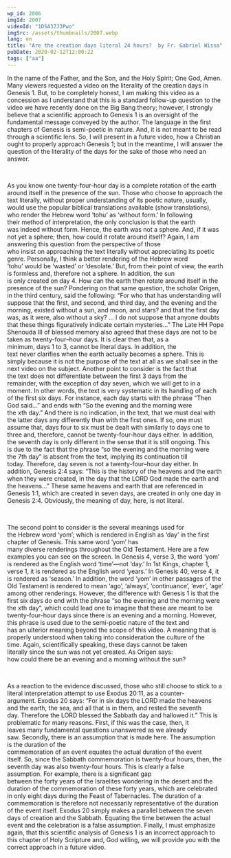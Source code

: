 ```yaml
---
wp_id: 2006
imgId: 2007
videoId: "1DSA37J3Pwo"
imgSrc: /assets/thumbnails/2007.webp
lang: en
title: "Are the creation days literal 24 hours?  by Fr. Gabriel Wissa"
pubDate: 2020-02-12T12:00:22
tags: ["aa"]
---
```


<p>In the name of the Father, and the Son, and the Holy Spirit; One God, Amen. Many viewers requested a video on the literality of the creation days in Genesis 1. But, to be completely honest, I am making this video as a concession as I understand that this is a standard follow-up question to the video we have recently done on the Big Bang theory; however, I strongly believe that a scientific approach to Genesis 1 is an oversight of the fundamental message conveyed by the author. The language in the first chapters of Genesis is semi-poetic in nature. And, it is not meant to be read through a scientific lens. So, I will present in a future video, how a Christian ought to properly approach Genesis 1; but in the meantime, I will answer the question of the literality of the days for the sake of those who need an answer.</p>
<p>&nbsp;</p>
<p><span data-contrast="auto">As you know one twenty-four-hour day is </span><span data-contrast="auto">a complete rotation </span><span data-contrast="auto">of </span><span data-contrast="auto">the earth around itself </span><span data-contrast="auto">in the presence of the sun. </span><span data-contrast="auto">T</span><span data-contrast="auto">hose who</span><span data-contrast="auto"> choose to approach the text literally, without proper understanding of its poetic nature, usually, would use the popular biblical translations available (show translations), who render the Hebrew word ‘</span><span data-contrast="auto">tohu</span><span data-contrast="auto">’ as ‘without form.’ </span><span data-contrast="auto">In following their </span><span data-contrast="auto">method of interpretation</span><span data-contrast="auto">,</span><span data-contrast="auto"> </span><span data-contrast="auto">the </span><span data-contrast="auto">only conclusion </span><span data-contrast="auto">is </span><span data-contrast="auto">that the earth was </span><span data-contrast="auto">indeed </span><span data-contrast="auto">without form.</span><span data-contrast="auto"> </span><span data-contrast="auto">Hence</span><span data-contrast="auto">, the earth</span><span data-contrast="auto"> was not a sphere. </span><span data-contrast="auto">And, i</span><span data-contrast="auto">f it </span><span data-contrast="auto">wa</span><span data-contrast="auto">s not </span><span data-contrast="auto">yet </span><span data-contrast="auto">a sphere; then, h</span><span data-contrast="auto">ow </span><span data-contrast="auto">could</span><span data-contrast="auto"> it rotate around itself?</span><span data-contrast="auto"> </span><span data-contrast="auto">Again, </span><span data-contrast="auto">I am answering this question from the perspective of those who </span><span data-contrast="auto">insist</span><span data-contrast="auto"> </span><span data-contrast="auto">o</span><span data-contrast="auto">n </span><span data-contrast="auto">approaching</span><span data-contrast="auto"> the text literally without appre</span><span data-contrast="auto">ciating it</span><span data-contrast="auto">s</span><span data-contrast="auto"> poetic genre. </span><span data-contrast="auto">Personally, </span><span data-contrast="auto">I think a better rendering </span><span data-contrast="auto">of the Hebrew word ‘</span><span data-contrast="auto">tohu</span><span data-contrast="auto">’ </span><span data-contrast="auto">would be </span><span data-contrast="auto">‘wasted’ or ‘desolate.’</span><span data-contrast="auto"> </span><span data-contrast="auto">But</span><span data-contrast="auto">, from their point of view, the earth is formless</span><span data-contrast="auto"> and, </span><span data-contrast="auto">therefore not a sphere. </span><span data-contrast="auto">In addition, </span><span data-contrast="auto">the sun is </span><span data-contrast="auto">only </span><span data-contrast="auto">created </span><span data-contrast="auto">o</span><span data-contrast="auto">n day 4. </span><span data-contrast="auto">How can the earth then rotate around itself in the presence of the sun? </span><span data-contrast="auto">Pondering on that same question, t</span><span data-contrast="auto">he scholar Origen</span><span data-contrast="auto">, in the third century,</span><span data-contrast="auto"> </span><span data-contrast="auto">sa</span><span data-contrast="auto">id</span><span data-contrast="auto"> the following: “</span><span data-contrast="auto">For who that has understanding will suppose that the first, and second, and third day, and the evening and the morning, existed without a sun, and moon, and stars? and that the first day was, as it were, also without a sky? </span><span data-contrast="auto">…</span><span data-contrast="auto"> I do not suppose that anyone doubts that these things figuratively indicate certain mysteries</span><span data-contrast="auto">..</span><span data-contrast="auto">.</span><span data-contrast="auto">” </span><span data-contrast="auto">The Late </span><span data-contrast="auto">HH</span><span data-contrast="auto"> Pope Shenouda III</span><span data-contrast="auto"> </span><span data-contrast="auto">of blessed memory </span><span data-contrast="auto">also </span><span data-contrast="auto">agreed </span><span data-contrast="auto">that these days are not to be taken as twenty-four</span><span data-contrast="auto">&#8211;</span><span data-contrast="auto">hour days. </span><span data-contrast="auto">It is clear then that</span><span data-contrast="auto">, as a minimum</span><span data-contrast="auto">,</span><span data-contrast="auto"> day</span><span data-contrast="auto">s</span><span data-contrast="auto"> 1</span><span data-contrast="auto"> to </span><span data-contrast="auto">3</span><span data-contrast="auto">,</span><span data-contrast="auto"> cannot be </span><span data-contrast="auto">literal </span><span data-contrast="auto">day</span><span data-contrast="auto">s</span><span data-contrast="auto">. </span><span data-contrast="auto">In addition</span><span data-contrast="auto">, </span><span data-contrast="auto">the text </span><span data-contrast="auto">never </span><span data-contrast="auto">clarif</span><span data-contrast="auto">ies</span><span data-contrast="auto"> when the earth </span><span data-contrast="auto">actually </span><span data-contrast="auto">becomes</span><span data-contrast="auto"> a sphere.</span><span data-contrast="auto"> </span><span data-contrast="auto">This is simply because it is not the purpose of the text at all</span><span data-contrast="auto"> as we shall see in the next video on </span><span data-contrast="auto">the</span><span data-contrast="auto"> subject</span><span data-contrast="auto">. </span><span data-contrast="auto">Another point to consider is the fact that the</span><span data-contrast="auto"> text</span><span data-contrast="auto"> </span><span data-contrast="auto">does not differentiate between the first 3 days </span><span data-contrast="auto">from</span><span data-contrast="auto"> the remainder, </span><span data-contrast="auto">with the exception of</span><span data-contrast="auto"> day seven, which we will get to in a moment.</span><span data-contrast="auto"> </span><span data-contrast="auto">In other words, t</span><span data-contrast="auto">he </span><span data-contrast="auto">text </span><span data-contrast="auto">is very systematic in </span><span data-contrast="auto">its </span><span data-contrast="auto">handling </span><span data-contrast="auto">of </span><span data-contrast="auto">each of the </span><span data-contrast="auto">first six</span><span data-contrast="auto"> days</span><span data-contrast="auto">. For </span><span data-contrast="auto">instance</span><span data-contrast="auto">,</span><span data-contrast="auto"> each day starts with </span><span data-contrast="auto">the phrase “Then God said…” and ends with </span><span data-contrast="auto">“</span><span data-contrast="auto">So the evening and the morning were the </span><span data-contrast="auto">x</span><span data-contrast="auto">th</span><span data-contrast="auto"> day.</span><span data-contrast="auto">”</span><span data-contrast="auto"> </span><span data-contrast="auto">And there </span><span data-contrast="auto">is</span><span data-contrast="auto"> no indication</span><span data-contrast="auto">,</span><span data-contrast="auto"> in the text</span><span data-contrast="auto">,</span><span data-contrast="auto"> that we must deal with the latter days </span><span data-contrast="auto">any </span><span data-contrast="auto">differently th</span><span data-contrast="auto">a</span><span data-contrast="auto">n </span><span data-contrast="auto">with </span><span data-contrast="auto">the first ones. </span><span data-contrast="auto">I</span><span data-contrast="auto">f s</span><span data-contrast="auto">o, one must assume that</span><span data-contrast="auto">, days</span><span data-contrast="auto"> </span><span data-contrast="auto">four to six </span><span data-contrast="auto">must be dealt with similarly</span><span data-contrast="auto"> </span><span data-contrast="auto">to days one to three and, therefore, </span><span data-contrast="auto">cannot be twenty-four-hour days</span><span data-contrast="auto"> either</span><span data-contrast="auto">.</span><span data-contrast="auto"> </span><span data-contrast="auto">In addition, t</span><span data-contrast="auto">he seventh day is only different in the sense that it </span><span data-contrast="auto">is still ongoing</span><span data-contrast="auto">. This is </span><span data-contrast="auto">due to the fact that</span><span data-contrast="auto"> the phrase </span><span data-contrast="auto">“</span><span data-contrast="auto">s</span><span data-contrast="auto">o the evening and the morning were the </span><span data-contrast="auto">7</span><span data-contrast="auto">th</span><span data-contrast="auto"> day</span><span data-contrast="auto">”</span><span data-contrast="auto"> is absent from the text, implying </span><span data-contrast="auto">its </span><span data-contrast="auto">continuation</span><span data-contrast="auto"> till today. </span><span data-contrast="auto">Therefore</span><span data-contrast="auto">, d</span><span data-contrast="auto">ay seven is </span><span data-contrast="auto">not </span><span data-contrast="auto">a </span><span data-contrast="auto">twenty-four</span><span data-contrast="auto">&#8211;</span><span data-contrast="auto">hour</span><span data-contrast="auto"> day</span><span data-contrast="auto"> either</span><span data-contrast="auto">. </span><span data-contrast="auto">In addition</span><span data-contrast="auto">, </span><span data-contrast="auto">Genesis 2:4 says: </span><span data-contrast="auto">“This is the history of the heavens and the earth when they were created, in the day that the LORD God made the earth and the heavens</span><span data-contrast="auto">…” These same </span><span data-contrast="auto">heavens and earth that are referenced in Genesis 1:1</span><span data-contrast="auto">, which are created in seven days,</span><span data-contrast="auto"> are created in </span><span data-contrast="auto">only </span><span data-contrast="auto">one day </span><span data-contrast="auto">in Genesis 2:4</span><span data-contrast="auto">. </span><span data-contrast="auto">Obviously, </span><span data-contrast="auto">the meaning of day</span><span data-contrast="auto">, here,</span><span data-contrast="auto"> is not literal.</span><span data-ccp-props="{&quot;201341983&quot;:0,&quot;335559739&quot;:200,&quot;335559740&quot;:276}" data-wac-het="1"> </span></p>
<p><span data-ccp-props="{&quot;201341983&quot;:0,&quot;335559739&quot;:200,&quot;335559740&quot;:276}" data-wac-het="1"> </span></p>
<p><span data-contrast="auto">The second point</span><span data-contrast="auto"> to</span><span data-contrast="auto"> consider is </span><span data-contrast="auto">the </span><span data-contrast="auto">several </span><span data-contrast="auto">meanings </span><span data-contrast="auto">used for the</span><span data-contrast="auto"> Hebrew</span><span data-contrast="auto"> word </span><span data-contrast="auto">‘</span><span data-contrast="auto">yom</span><span data-contrast="auto">’</span><span data-contrast="auto">; which is rendered in English as </span><span data-contrast="auto">‘day’ </span><span data-contrast="auto">in the first chapter of Genesis</span><span data-contrast="auto">. </span><span data-contrast="auto">T</span><span data-contrast="auto">his same word ‘</span><span data-contrast="auto">yom</span><span data-contrast="auto">’ has many </span><span data-contrast="auto">diverse</span><span data-contrast="auto"> renderings </span><span data-contrast="auto">throughout the Old Testament. Here are a few examples</span><span data-contrast="auto"> you can see on the screen. In Genesis 4, verse 3, the word ‘</span><span data-contrast="auto">yom</span><span data-contrast="auto">’ is rendered as the English word ‘time’</span><span data-contrast="auto">—not ‘day.’</span><span data-contrast="auto"> In 1</span><span data-contrast="auto">st</span><span data-contrast="auto"> Kings, chapter 1, verse 1, it is rendered as the English</span><span data-contrast="auto"> word</span><span data-contrast="auto"> ‘years.’ In Genesis 40, verse 4, it is rendered as ‘season.’</span><span data-contrast="auto"> </span><span data-contrast="auto">In addition, t</span><span data-contrast="auto">he word </span><span data-contrast="auto">‘</span><span data-contrast="auto">yom</span><span data-contrast="auto">’</span><span data-contrast="auto"> </span><span data-contrast="auto">in other passages of the Old Testament </span><span data-contrast="auto">is </span><span data-contrast="auto">rendered </span><span data-contrast="auto">to mean </span><span data-contrast="auto">‘ago’, </span><span data-contrast="auto">‘always’, </span><span data-contrast="auto">‘continuance’, </span><span data-contrast="auto">‘ever’, </span><span data-contrast="auto">‘age’ among other</span><span data-contrast="auto"> renderings</span><span data-contrast="auto">. </span><span data-contrast="auto">However, the difference with Genesis 1 is that </span><span data-contrast="auto">the first six days do end with the </span><span data-contrast="auto">phrase </span><span data-contrast="auto">“</span><span data-contrast="auto">s</span><span data-contrast="auto">o the evening and the morning were the </span><span data-contrast="auto">x</span><span data-contrast="auto">th</span><span data-contrast="auto"> </span><span data-contrast="auto">day</span><span data-contrast="auto">”</span><span data-contrast="auto">, which could lead </span><span data-contrast="auto">one </span><span data-contrast="auto">to imag</span><span data-contrast="auto">in</span><span data-contrast="auto">e </span><span data-contrast="auto">that these are </span><span data-contrast="auto">meant to be twenty-four-hour days</span><span data-contrast="auto"> since there is an evening and a morning</span><span data-contrast="auto">. However, t</span><span data-contrast="auto">his </span><span data-contrast="auto">phrase</span><span data-contrast="auto"> is</span><span data-contrast="auto"> used </span><span data-contrast="auto">due to the </span><span data-contrast="auto">semi-poetic nature of the text and has </span><span data-contrast="auto">a</span><span data-contrast="auto">n</span><span data-contrast="auto"> </span><span data-contrast="auto">ulterior</span><span data-contrast="auto"> meaning</span><span data-contrast="auto"> beyond the scope of this </span><span data-contrast="auto">video</span><span data-contrast="auto">. </span><span data-contrast="auto">A meaning that </span><span data-contrast="auto">is properly understood </span><span data-contrast="auto">when taking into consideration</span><span data-contrast="auto"> the culture of the time. </span><span data-contrast="auto">Again, scientifically speaking, </span><span data-contrast="auto">these days </span><span data-contrast="auto">cannot be taken literally </span><span data-contrast="auto">since </span><span data-contrast="auto">the s</span><span data-contrast="auto">u</span><span data-contrast="auto">n </span><span data-contrast="auto">wa</span><span data-contrast="auto">s not </span><span data-contrast="auto">yet </span><span data-contrast="auto">created. </span><span data-contrast="auto">As Origen says: h</span><span data-contrast="auto">ow </span><span data-contrast="auto">could </span><span data-contrast="auto">there </span><span data-contrast="auto">be </span><span data-contrast="auto">an </span><span data-contrast="auto">evening and </span><span data-contrast="auto">a </span><span data-contrast="auto">morning without the sun?</span><span data-contrast="auto"> </span><span data-ccp-props="{&quot;201341983&quot;:0,&quot;335559739&quot;:200,&quot;335559740&quot;:276}" data-wac-het="1"> </span></p>
<p><span data-ccp-props="{&quot;201341983&quot;:0,&quot;335559739&quot;:200,&quot;335559740&quot;:276}" data-wac-het="1"> </span></p>
<p><span data-contrast="auto">As a reaction</span><span data-contrast="auto"> to the evidence discussed, </span><span data-contrast="auto">those who </span><span data-contrast="auto">still </span><span data-contrast="auto">choose to stick to a literal interpretation</span><span data-contrast="auto"> </span><span data-contrast="auto">attempt to</span><span data-contrast="auto"> </span><span data-contrast="auto">use </span><span data-contrast="auto">Exodus 20:11, as a </span><span data-contrast="auto">counter-argument</span><span data-contrast="auto">. </span><span data-contrast="auto">Exodus 20 says: </span><span data-contrast="auto">“</span><span data-contrast="auto">For in six days the LORD made the heavens and the earth, the sea, and all that is in them, and rested the seventh day. </span><span data-contrast="auto">Therefore</span><span data-contrast="auto"> the LORD blessed the Sabbath day and hallowed it.</span><span data-contrast="auto">” </span><span data-contrast="auto">This is problematic </span><span data-contrast="auto">for many reasons. First</span><span data-contrast="auto">, if this was the case,</span><span data-contrast="auto"> </span><span data-contrast="auto">then, </span><span data-contrast="auto">it leaves</span><span data-contrast="auto"> </span><span data-contrast="auto">many </span><span data-contrast="auto">fundamental </span><span data-contrast="auto">questions </span><span data-contrast="auto">unanswered</span><span data-contrast="auto"> as we already saw</span><span data-contrast="auto">. </span><span data-contrast="auto">Secondly, </span><span data-contrast="auto">there is a</span><span data-contrast="auto">n</span><span data-contrast="auto"> </span><span data-contrast="auto">assumption that </span><span data-contrast="auto">is made here. </span><span data-contrast="auto">The assumption is </span><span data-contrast="auto">the </span><span data-contrast="auto">duration </span><span data-contrast="auto">of the commemoration</span><span data-contrast="auto"> of</span><span data-contrast="auto"> an </span><span data-contrast="auto">event </span><span data-contrast="auto">equates </span><span data-contrast="auto">the </span><span data-contrast="auto">actual </span><span data-contrast="auto">duration of the </span><span data-contrast="auto">event itself. </span><span data-contrast="auto">So, since the Sabbath commemoration is twenty-four hours</span><span data-contrast="auto">,</span><span data-contrast="auto"> then</span><span data-contrast="auto">, the seventh day was also twenty-four hours. </span><span data-contrast="auto">This is clearly </span><span data-contrast="auto">a false assumption. </span><span data-contrast="auto">For example, </span><span data-contrast="auto">there is </span><span data-contrast="auto">a significant gap between </span><span data-contrast="auto">the </span><span data-contrast="auto">forty</span><span data-contrast="auto"> years </span><span data-contrast="auto">of the Israelites wondering in the desert</span><span data-contrast="auto"> </span><span data-contrast="auto">and</span><span data-contrast="auto"> </span><span data-contrast="auto">the duration of </span><span data-contrast="auto">the commemoration of these forty years, </span><span data-contrast="auto">which are</span><span data-contrast="auto"> celebrated in</span><span data-contrast="auto"> only eight days during</span><span data-contrast="auto"> </span><span data-contrast="auto">the </span><span data-contrast="auto">Feast of Tabernacles.</span><span data-contrast="auto"> </span><span data-contrast="auto">The duration of a commemoration is therefore not</span><span data-contrast="auto"> necessarily representative of the duration of the event itself. </span><span data-contrast="auto">Exodus 20</span><span data-contrast="auto"> simply makes a parallel between the </span><span data-contrast="auto">seven days</span><span data-contrast="auto"> of creation and the Sabbath. </span><span data-contrast="auto">Equating the </span><span data-contrast="auto">time between the actual event and the celebration is a false assumption.</span><span data-contrast="auto"> </span><span data-contrast="auto">Finally, I must emphasize again, that this scientific analysis of Genesis </span><span data-contrast="auto">1 is </span><span data-contrast="auto">an in</span><span data-contrast="auto">correct </span><span data-contrast="auto">approach to this chapter of Holy Scripture</span><span data-contrast="auto"> and</span><span data-contrast="auto">, God willing, we will </span><span data-contrast="auto">provide you with the correct approach in a future video</span><span data-contrast="auto">.</span><span data-contrast="auto"> </span><span data-ccp-props="{&quot;201341983&quot;:0,&quot;335559739&quot;:200,&quot;335559740&quot;:276}" data-wac-het="1"> </span></p>
